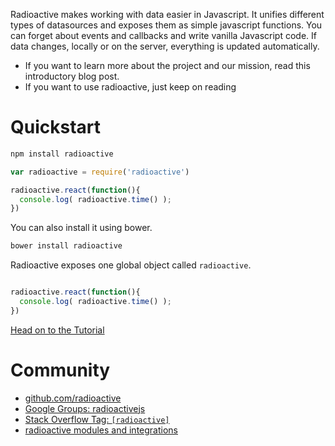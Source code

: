 Radioactive makes working with data easier in Javascript. It unifies different types of datasources and exposes them as simple javascript functions. You can forget about events and callbacks and write vanilla Javascript code. If data changes, locally or on the server, everything is updated automatically.

* If you want to learn more about the project and our mission, read this introductory blog post.
* If you want to use radioactive, just keep on reading

# Quickstart

```bash
npm install radioactive
```

```javascript
var radioactive = require('radioactive')

radioactive.react(function(){
  console.log( radioactive.time() );
})
```

You can also install it using bower.

```bash
bower install radioactive
```

Radioactive exposes one global object called `radioactive`.

```javascript

radioactive.react(function(){
  console.log( radioactive.time() );
})
```

[Head on to the Tutorial](https://github.com/radioactive/radioactive/wiki/Tutorial)


# Community

* [github.com/radioactive](https://github.com/radioactive)
* [Google Groups: radioactivejs](https://groups.google.com/forum/#!forum/radioactivejs)
* [Stack Overflow Tag: `[radioactive]`]()
* [radioactive modules and integrations](https://github.com/radioactive/radioactive/wiki/Modules)



